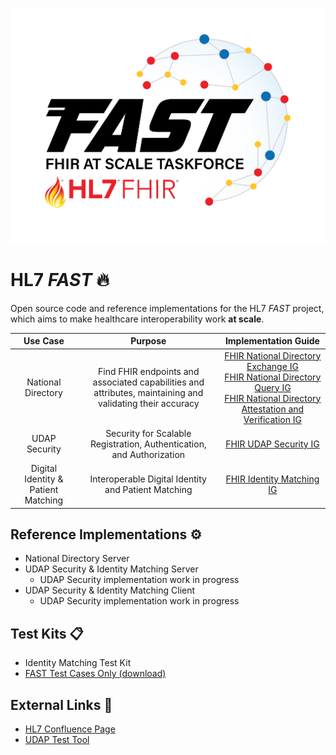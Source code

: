 ![HL7 FHIR At Scale Taskforce!](https://github.com/HL7-FAST/.github/blob/6908834ff93bfaf0ef16acac87bd77a4eac6b2ea/profile/fast_logo_2022.png)

# HL7 *FAST* 🔥

Open source code and reference implementations for the HL7 *FAST* project, which aims to make healthcare interoperability work **at scale**.

| Use Case | Purpose | Implementation Guide |
|:---:|:---:|:---:|
| National Directory | Find FHIR endpoints and associated capabilities and attributes, maintaining and validating their accuracy | [FHIR National Directory Exchange IG](https://build.fhir.org/ig/HL7/fhir-directory-exchange/)<br />[FHIR National Directory Query IG](https://build.fhir.org/ig/HL7/fhir-directory-query)<br />[FHIR National Directory Attestation and Verification IG](https://build.fhir.org/ig/HL7/fhir-directory-attestation) |
| UDAP Security | Security for Scalable Registration, Authentication, and Authorization | [FHIR UDAP Security IG](https://build.fhir.org/ig/HL7/fhir-udap-security-ig/) |
| Digital Identity & Patient Matching | Interoperable Digital Identity and Patient Matching | [FHIR Identity Matching IG](http://build.fhir.org/ig/HL7/fhir-identity-matching-ig/) |

## Reference Implementations ⚙️
 - National Directory Server
 - UDAP Security & Identity Matching Server
   + UDAP Security implementation work in progress
 - UDAP Security & Identity Matching Client
   + UDAP Security implementation work in progress

## Test Kits 📋
 - Identity Matching Test Kit
 - [FAST Test Cases Only (download)](https://github.com/HL7-FAST/.github/blob/main/FAST_Secuirty_Test_Cases.xlsx?raw=true)

## External Links 🔗
 - [HL7 Confluence Page](https://confluence.hl7.org/display/FAST/FHIR+at+Scale+Taskforce+%28FAST%29+Home)
 - [UDAP Test Tool](https://www.udap.org/UDAPTestTool/)
